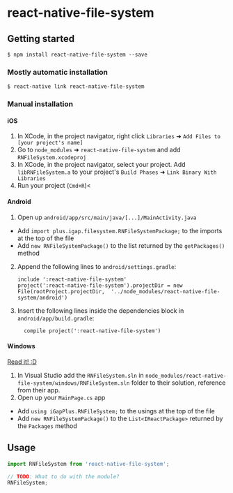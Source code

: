 
# react-native-file-system

## Getting started

`$ npm install react-native-file-system --save`

### Mostly automatic installation

`$ react-native link react-native-file-system`

### Manual installation


#### iOS

1. In XCode, in the project navigator, right click `Libraries` ➜ `Add Files to [your project's name]`
2. Go to `node_modules` ➜ `react-native-file-system` and add `RNFileSystem.xcodeproj`
3. In XCode, in the project navigator, select your project. Add `libRNFileSystem.a` to your project's `Build Phases` ➜ `Link Binary With Libraries`
4. Run your project (`Cmd+R`)<

#### Android

1. Open up `android/app/src/main/java/[...]/MainActivity.java`
  - Add `import plus.igap.filesystem.RNFileSystemPackage;` to the imports at the top of the file
  - Add `new RNFileSystemPackage()` to the list returned by the `getPackages()` method
2. Append the following lines to `android/settings.gradle`:
  	```
  	include ':react-native-file-system'
  	project(':react-native-file-system').projectDir = new File(rootProject.projectDir, 	'../node_modules/react-native-file-system/android')
  	```
3. Insert the following lines inside the dependencies block in `android/app/build.gradle`:
  	```
      compile project(':react-native-file-system')
  	```

#### Windows
[Read it! :D](https://github.com/ReactWindows/react-native)

1. In Visual Studio add the `RNFileSystem.sln` in `node_modules/react-native-file-system/windows/RNFileSystem.sln` folder to their solution, reference from their app.
2. Open up your `MainPage.cs` app
  - Add `using iGapPlus.RNFileSystem;` to the usings at the top of the file
  - Add `new RNFileSystemPackage()` to the `List<IReactPackage>` returned by the `Packages` method


## Usage
```javascript
import RNFileSystem from 'react-native-file-system';

// TODO: What to do with the module?
RNFileSystem;
```
  